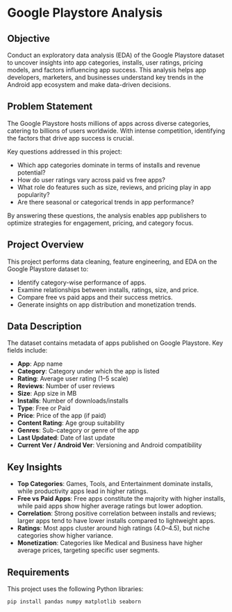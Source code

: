 # Google Playstore Analysis  

## Objective  

Conduct an exploratory data analysis (EDA) of the Google Playstore dataset to uncover insights into app categories, installs, user ratings, pricing models, and factors influencing app success. This analysis helps app developers, marketers, and businesses understand key trends in the Android app ecosystem and make data-driven decisions.  

## Problem Statement  

The Google Playstore hosts millions of apps across diverse categories, catering to billions of users worldwide. With intense competition, identifying the factors that drive app success is crucial.  

Key questions addressed in this project:  
- Which app categories dominate in terms of installs and revenue potential?  
- How do user ratings vary across paid vs free apps?  
- What role do features such as size, reviews, and pricing play in app popularity?  
- Are there seasonal or categorical trends in app performance?  

By answering these questions, the analysis enables app publishers to optimize strategies for engagement, pricing, and category focus.  

## Project Overview  

This project performs data cleaning, feature engineering, and EDA on the Google Playstore dataset to:  
- Identify category-wise performance of apps.  
- Examine relationships between installs, ratings, size, and price.  
- Compare free vs paid apps and their success metrics.  
- Generate insights on app distribution and monetization trends.  

## Data Description  

The dataset contains metadata of apps published on Google Playstore. Key fields include:  
- **App**: App name  
- **Category**: Category under which the app is listed  
- **Rating**: Average user rating (1–5 scale)  
- **Reviews**: Number of user reviews  
- **Size**: App size in MB  
- **Installs**: Number of downloads/installs  
- **Type**: Free or Paid  
- **Price**: Price of the app (if paid)  
- **Content Rating**: Age group suitability  
- **Genres**: Sub-category or genre of the app  
- **Last Updated**: Date of last update  
- **Current Ver / Android Ver**: Versioning and Android compatibility  

## Key Insights  

- **Top Categories**: Games, Tools, and Entertainment dominate installs, while productivity apps lead in higher ratings.  
- **Free vs Paid Apps**: Free apps constitute the majority with higher installs, while paid apps show higher average ratings but lower adoption.  
- **Correlation**: Strong positive correlation between installs and reviews; larger apps tend to have lower installs compared to lightweight apps.  
- **Ratings**: Most apps cluster around high ratings (4.0–4.5), but niche categories show higher variance.  
- **Monetization**: Categories like Medical and Business have higher average prices, targeting specific user segments.  

## Requirements  

This project uses the following Python libraries:  
```bash
pip install pandas numpy matplotlib seaborn
